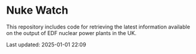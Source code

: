 # Nuke Watch

This repository includes code for retrieving the latest information available on the output of EDF nuclear power plants in the UK.

Last updated: 2025-01-01 22:09